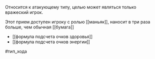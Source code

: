 Относится к атакующему типу, целью может являться только вражеский игрок.

Этот прием доступен игроку с ролью [[маньяк]], наносит в три раза больше, чем обычная [[бумага]]

- [[формула подсчета очков здоровья]]
- [[формула подсчета очков энергии]]

#тип_хода